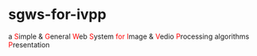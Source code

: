 # sgws-for-ivpp
a <font color=red>S</font>imple &amp; <font color=red>G</font>eneral <font color=red>W</font>eb <font color=red>S</font>ystem <font color=red>for</font> <font color=red>I</font>mage &amp; <font color=red>V</font>edio <font color=red>P</font>rocessing algorithms <font color=red>P</font>resentation




